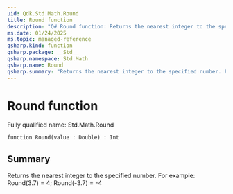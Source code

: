 ```yaml
---
uid: Qdk.Std.Math.Round
title: Round function
description: "Q# Round function: Returns the nearest integer to the specified number. For example: Round(3.7) = 4; Round(-3.7) = -4"
ms.date: 01/24/2025
ms.topic: managed-reference
qsharp.kind: function
qsharp.package: __Std__
qsharp.namespace: Std.Math
qsharp.name: Round
qsharp.summary: "Returns the nearest integer to the specified number. For example: Round(3.7) = 4; Round(-3.7) = -4"
---
```


# Round function

Fully qualified name: Std.Math.Round

```qsharp
function Round(value : Double) : Int
```

## Summary
Returns the nearest integer to the specified number.
For example: Round(3.7) = 4; Round(-3.7) = -4
